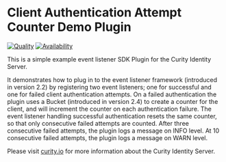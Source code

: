 # Client Authentication Attempt Counter Demo Plugin

[![Quality](https://curity.io/assets/images/badges/client-authentication-attempt-counter-quality.svg)](https://curity.io/resources/code-examples/status/)
[![Availability](https://curity.io/assets/images/badges/client-authentication-attempt-counter-availability.svg)](https://curity.io/resources/code-examples/status/)

This is a simple example event listener SDK Plugin for the Curity Identity Server.

It demonstrates how to plug in to the event listener framework (introduced in version 2.2) by registering two event 
listeners; one for successful and one for failed client authentication attempts. On a failed authentication the plugin
uses a Bucket (introduced in version 2.4) to create a counter for the client, and will increment the 
counter on each authentication failure. The event listener handling successful authentication resets the same counter,
so that only consecutive failed attempts are counted. After three consecutive failed attempts, the plugin logs a message
on INFO level. At 10 consecutive failed attempts, the plugin logs a message on WARN level.

Please visit [curity.io](https://curity.io/) for more information about the Curity Identity Server.
